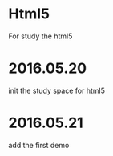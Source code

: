 # Html5
For study the html5
# 2016.05.20
init the study space for html5
# 2016.05.21
add the first demo

